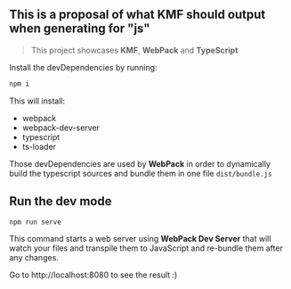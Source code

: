 ## This is a proposal of what KMF should output when generating for "js"

> This project showcases **KMF**, **WebPack** and **TypeScript**

Install the devDependencies by running:
```sh
npm i
```

This will install:
- webpack
- webpack-dev-server
- typescript
- ts-loader

Those devDependencies are used by **WebPack** in order to dynamically build the typescript sources and bundle them in one file `dist/bundle.js`

## Run the dev mode
```sh
npm run serve
```

This command starts a web server using **WebPack Dev Server** that will watch your files and transpile them to JavaScript and re-bundle them after any changes.

Go to http://localhost:8080 to see the result :)
